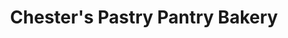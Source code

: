 ---
title: "Chester's Pastry Pantry Bakery"
url: /somers-point/chesters-pastry-pantry-bakery/
shop: Bäckerei
---